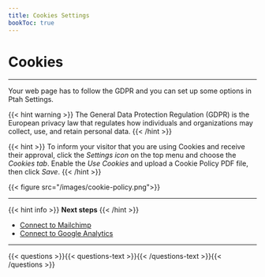 ```yaml
---
title: Cookies Settings
bookToc: true
---
```


# Cookies
***

Your web page has to follow the GDPR and you can set up some options in Ptah Settings.

{{< hint warning >}}
The General Data Protection Regulation (GDPR) is the European privacy law that regulates how individuals and organizations may collect, use, and retain personal data.
{{< /hint >}}

{{< hint >}}
To inform your visitor that you are using Cookies and receive their approval, click the *Settings icon* on the top menu and choose the *Cookies tab*. 
Enable the *Use Cookies* and upload a Cookie Policy PDF file, then click *Save*.
{{< /hint >}}

{{< figure src="/images/cookie-policy.png">}}

***

{{< hint info >}}
**Next steps**
{{< /hint >}}

- [Connect to Mailchimp](/docs/integrations-mailchimp/)
- [Connect to Google Analytics](/docs/integrations-ga/)

***

{{< questions >}}{{< questions-text >}}{{< /questions-text >}}{{< /questions >}}